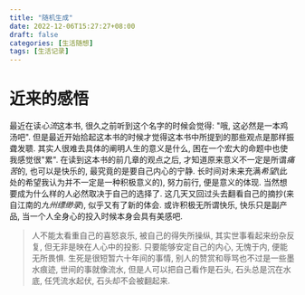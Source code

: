 ```yaml
---
title: "随机生成"
date: 2022-12-06T15:27:27+08:00
draft: false
categories: [生活随想]
tags: [生活记录]
---
```


# 近来的感悟

最近在读*心流*这本书, 很久之前听到这个名字的时候会觉得: "哦, 这必然是一本鸡汤吧". 但是最近开始拾起这本书的时候才觉得这本书中所提到的那些观点是那样振聋发聩. 其实人很难去具体的阐明人生的意义是什么, 困在一个宏大的命题中也使我感觉很"累". 在读到这本书的前几章的观点之后, 才知道原来意义不一定是所谓*痛苦*的, 也可以是快乐的, 最究竟的是要自己内心的宁静. 长时间对未来充满*希望*(此处的希望我认为并不一定是一种积极意义的), 努力前行, 便是意义的体现. 当然想要成为什么样的人必然取决于自己的选择了. 这几天又回过头去翻看自己的摘抄(来自江南的*九州缥缈录*), 似乎又有了新的体会. 或许积极无所谓快乐, 快乐只是副产品, 当一个人全身心的投入时候本身会具有美感吧.

> 人不能太看重自己的喜怒哀乐, 被自己的得失所操纵, 其实世事看起来纷杂反复, 但无非是映在人心中的投影. 只要能够安定自己的内心, 无愧于内, 便能无所畏惧. 生死是很短暂六十年间的事情, 别人的赞赏和辱骂也不过是一些墨水痕迹, 世间的事就像流水, 但是人可以把自己看作是石头, 石头总是沉在水底, 任凭流水起伏, 石头却不会被翻起来.